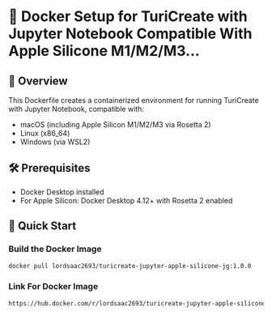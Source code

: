 # 🐳 Docker Setup for TuriCreate with Jupyter Notebook Compatible With Apple Silicone M1/M2/M3...

## 📝 Overview
This Dockerfile creates a containerized environment for running TuriCreate with Jupyter Notebook, compatible with:
- macOS (including Apple Silicon M1/M2/M3 via Rosetta 2)
- Linux (x86_64)
- Windows (via WSL2)

## 🛠 Prerequisites
- Docker Desktop installed
- For Apple Silicon: Docker Desktop 4.12+ with Rosetta 2 enabled

## 🚀 Quick Start

### Build the Docker Image
```bash
docker pull lordsaac2693/turicreate-jupyter-apple-silicone-jg:1.0.0
```

### Link For Docker Image
```bash
https://hub.docker.com/r/lordsaac2693/turicreate-jupyter-apple-silicone-jg/tags
```
